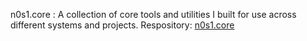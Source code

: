 
n0s1.core
 : A collection of core tools and utilities I built for use across different systems and projects. Respository:
   [n0s1.core](https://github.com/Nan0Scho1ar/n0s1.core/)
